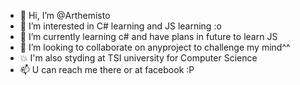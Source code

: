 - 👋 Hi, I’m @Arthemisto
- 👀 I’m interested in C# learning and JS learning :o
- 🌱 I’m currently learning c# and have plans in future to learn JS
- 💞️ I’m looking to collaborate on anyproject to challenge my mind^^
- :boom: I'm also styding at TSI university for Computer Science
- 📫 U can reach me there or at facebook :P


